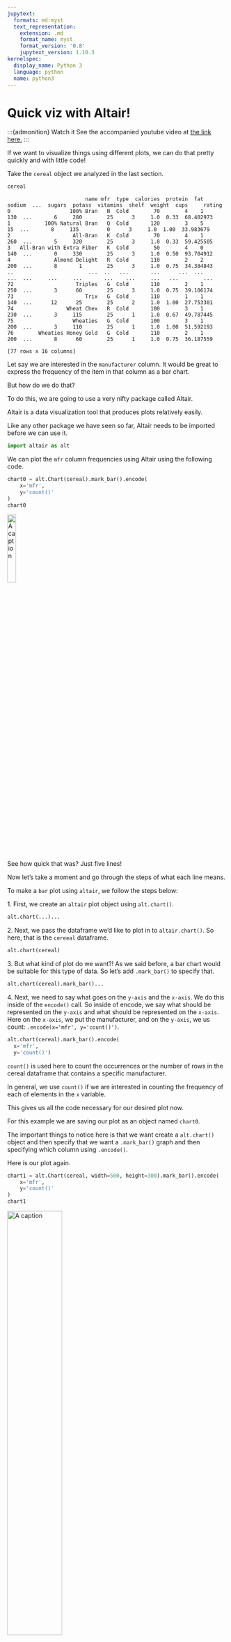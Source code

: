 ```yaml
---
jupytext:
  formats: md:myst
  text_representation:
    extension: .md
    format_name: myst
    format_version: '0.8'
    jupytext_version: 1.10.3
kernelspec:
  display_name: Python 3
  language: python
  name: python3
---
```


# Quick viz with Altair\!

:::{admonition} Watch it
See the accompanied youtube video at <a href="https://www.youtube.com/embed/W88f5DAl9hk?rel=0?start=1945&end=2265" target="_blank">the link here.</a>
:::

If we want to visualize things using different plots, we can do that
pretty quickly and with little code\!

Take the `cereal` object we analyzed in the last section.


``` python
cereal
```

```out
                         name mfr  type  calories  protein  fat  sodium  ...  sugars  potass  vitamins  shelf  weight  cups     rating
0                   100% Bran   N  Cold        70        4    1     130  ...       6     280        25      3     1.0  0.33  68.402973
1           100% Natural Bran   Q  Cold       120        3    5      15  ...       8     135         0      3     1.0  1.00  33.983679
2                    All-Bran   K  Cold        70        4    1     260  ...       5     320        25      3     1.0  0.33  59.425505
3   All-Bran with Extra Fiber   K  Cold        50        4    0     140  ...       0     330        25      3     1.0  0.50  93.704912
4              Almond Delight   R  Cold       110        2    2     200  ...       8       1        25      3     1.0  0.75  34.384843
..                        ...  ..   ...       ...      ...  ...     ...  ...     ...     ...       ...    ...     ...   ...        ...
72                    Triples   G  Cold       110        2    1     250  ...       3      60        25      3     1.0  0.75  39.106174
73                       Trix   G  Cold       110        1    1     140  ...      12      25        25      2     1.0  1.00  27.753301
74                 Wheat Chex   R  Cold       100        3    1     230  ...       3     115        25      1     1.0  0.67  49.787445
75                   Wheaties   G  Cold       100        3    1     200  ...       3     110        25      1     1.0  1.00  51.592193
76        Wheaties Honey Gold   G  Cold       110        2    1     200  ...       8      60        25      1     1.0  0.75  36.187559

[77 rows x 16 columns]
```


Let say we are interested in the `manufacturer` column. It would be
great to express the frequency of the item in that column as a bar
chart.

But how do we do that?

To do this, we are going to use a very nifty package called Altair.

Altair is a data visualization tool that produces plots relatively
easily.

Like any other package we have seen so far, Altair needs to be imported
before we can use it.

``` python
import altair as alt
```

We can plot the `mfr` column frequencies using Altair using the
following code.


``` python
chart0 = alt.Chart(cereal).mark_bar().encode(
    x='mfr',
    y='count()'
)
chart0
```
<img src="../imgs/module1/chart0.png" alt="A caption" width="20%" />

See how quick that was? Just five lines\!

Now let’s take a moment and go through the steps of what each line
means.

To make a `bar` plot using `altair`, we follow the steps below:

1\. First, we create an `altair` plot object using `alt.chart()`.


``` python
alt.chart(...)...
```

2\. Next, we pass the dataframe we’d like to plot in to `altair.chart()`. So here, that is the `cereeal` dataframe.

``` python
alt.chart(cereal)
```

3\. But what kind of plot do we want?\! As we said before, a bar chart would be suitable for this type of data. So let’s add `.mark_bar()` to specify that.

``` python
alt.chart(cereal).mark_bar()...
```

4\. Next, we need to say what goes on the `y-axis` and the `x-axis`. We do this inside of the `encode()` call. So inside of encode, we say what should be represented on the `y-axis` and what should be represented on the `x-axis`. Here on the `x-axis`, we put the manufacturer, and on the `y-axis`, we us count: `.encode(x='mfr', y='count()')`.

``` python
alt.chart(cereal).mark_bar().encode(
  x='mfr', 
  y='count()')
```

 
`count()` is used here to count the occurrences or the number of rows in
the cereal dataframe that contains a specific manufacturer.

In general, we use `count()` if we are interested in counting the
frequency of each of elements in the `x` variable.

This gives us all the code necessary for our desired plot now.

For this example we are saving our plot as an object named `chart0`.

The important things to notice here is that we want create a
`alt.chart()` object and then specify that we want a `.mark_bar()` graph
and then specifying which column using `.encode()`.


Here is our plot again. 

``` python
chart1 = alt.Chart(cereal, width=500, height=300).mark_bar().encode(
    x='mfr',
    y='count()'
)
chart1
```
<img src="../imgs/module1/chart1.png" alt="A caption" width="50%" />

It looks a little different this time. The first
time we plotted it, it was a little too small. So inside the `alt.Chart`
call, we added a `width` and `height` argument so that we can make the
plot bigger.


What else can we plot from our original cereal dataframe named `cereal`?

Maybe we want to see the relationship between `sugars` and `calories` in
the cereals?

This would require a `scatter` plot which can be done by specifying
`mark_circle` instead of `mark_bar` and in the `encode` function, we
need to say what is going to be on the `x` and the `y` axis.

``` python
chart2 = alt.Chart(cereal, width=500, height=300).mark_circle().encode(
    x='sugars',
    y='calories'
)
chart2
```
<img src="../imgs/module1/chart2.png" alt="A caption" width="50%" />


In this case, we are putting `sugars` on the `x-axis` and `calories` on
the `y-axis`.


Something you may have noticed is that there are 77 cereals but there
doesn’t seem to be 77 data points\!

That’s because some of them are lying on top of each other with the same
sugar and calorie values.

One way we can deal with this is by changing the `opacity` of each of
those points. That way, the darker points represent that there is more
than one data point at that point in the chart, and the lightest point
represent that there is only one data point there.

We set opacity with `opacity` in the `mark_circle()` function and it
accepts values between 0 and 1, with 1 being full opacity. Here we set
it at 0.3.


``` python
chart3 = alt.Chart(cereal, width=500, height=300).mark_circle(opacity=0.3).encode(
    x='sugars',
    y='calories'
)
chart3
```
<img src="../imgs/module1/chart3.png" width="50%" />


Look at that\! Now we can see there are multiple cereals that have 3.5g
of sugar with 110 calories.

What if you don’t fancy the default plot colour `blue`?

Well that’s okay, we can change the colour easily using the `color`
argument in `.mark_circle()`.

``` python
chart4 = alt.Chart(cereal, width=500, height=300).mark_circle(color='red', opacity=0.3).encode(
    x='sugars',
    y='calories'
)
chart4
```
<img src="../imgs/module1/chart4.png" width="50%" />

Here we have changed the colour to `red`.

What if the data points seem a little too small? That is no problem, we
can also increase these. Again in the `mark_circle()` call. Here we add
an argument where we say the `size`. So we have changed the size from
the default to a size of 80, and we can see that the points are now
larger.

``` python
chart5 = alt.Chart(cereal, width=500, height=300).mark_circle(color='red', size=80, opacity=0.3).encode(
    x='sugars',
    y='calories'
)
chart5
```
<img src="../imgs/module1/chart5.png" width="50%" />

Every good graph should have a title\!

A title provides useful information about what the plot is about.

Let’s take this opportunity to finish off our scatter plot and set the
argument `title` to something as well.

``` python
chart6 = alt.Chart(cereal, width=500, height=300).mark_circle(color='red', size=80, opacity=0.3).encode(
    x='sugars',
    y='calories'
).properties(title="Scatter plot sugars vs calories for different cereals")
chart6
```
<img src="../imgs/module1/chart6.png" width="50%" />


So here we have called it *“Scatter plot sugars vs calories for
different cereals”*.

We use the `.properties()` function to do this.
